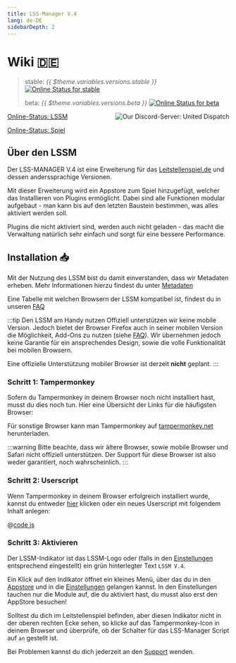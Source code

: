 ```yaml
---
title: LSS-Manager V.4
lang: de-DE
sidebarDepth: 2
---
```


# Wiki 🇩🇪 <Badge :text="'v' + $theme.variables.versions.short"/>

> stable: *{{ $theme.variables.versions.stable }}* [![Online Status for stable](https://status.lss-manager.de/api/badge/71/status?style=flat&upLabel=online&downLabel=offline)][lssm.status]
> 
> beta: *{{ $theme.variables.versions.beta }}* [![Online Status for beta](https://status.lss-manager.de/api/badge/72/status?style=flat&upLabel=online&downLabel=offline)][lssm.status]

<discord style="float: right;"><img src="https://discord.com/api/guilds/254167535446917120/embed.png?style=banner1" alt="Our Discord-Server: United Dispatch" data-prevent-zooming></discord>

[Online-Status: LSSM][lssm.status]

[Online-Status: Spiel](https://status.lss-manager.de/status/missionchief)

<!-- Do NOT edit anything above this line! Any edits will be removed as content is auto generated! -->

## Über den LSSM

Der LSS-MANAGER V.4 ist eine Erweiterung für das [Leitstellenspiel.de][games.self] und dessen anderssprachige Versionen.

Mit dieser Erweiterung wird ein Appstore zum Spiel hinzugefügt, welcher das Installieren von Plugins ermöglicht. Dabei sind alle Funktionen modular aufgebaut - man kann bis auf den letzten Baustein bestimmen, was alles aktiviert werden soll.

Plugins die nicht aktiviert sind, werden auch nicht geladen - das macht die Verwaltung natürlich sehr einfach und sorgt für eine bessere Performance.


## Installation :inbox_tray:
Mit der Nutzung des LSSM bist du damit einverstanden, dass wir Metadaten erheben. Mehr Informationen hierzu findest du unter [Metadaten][docs.metadata]

Eine Tabelle mit welchen Browsern der LSSM kompatibel ist, findest du in unseren [FAQ](faq.md#in-welchen-browsern-funktioniert-der-lss-manager)

:::tip Den LSSM am Handy nutzen
Offiziell unterstützen wir keine mobile Version. Jedoch bietet der Browser Firefox auch in seiner mobilen Version die Möglichkeit, Add-Ons zu nutzen (siehe [FAQ](faq.md#den-lssm-am-handy-nutzen)). Wir übernehmen jedoch keine Garantie für ein ansprechendes Design, sowie die volle Funktionalität bei mobilen Browsern.

Eine offizielle Unterstützung mobiler Browser ist derzeit **nicht** geplant.
:::

### Schritt 1: Tampermonkey
Sofern du Tampermonkey in deinem Browser noch nicht installiert hast, musst du dies noch tun. Hier eine Übersicht der Links für die häufigsten Browser:

<tampermonkey-download-table/>

Für sonstige Browser kann man Tampermonkey auf [tampermonkey.net][tampermonkey] herunterladen.

:::warning
Bitte beachte, dass wir ältere Browser, sowie mobile Browser und Safari nicht offiziell unterstützen. Der Support für diese Browser ist also weder garantiert, noch wahrscheinlich.
:::

### Schritt 2: Userscript
Wenn Tampermonkey in deinem Browser erfolgreich installiert wurde, kannst du entweder [hier][lssm.userscript] klicken oder ein neues Userscript mit folgendem Inhalt anlegen:

@[code js](@userscript)

### Schritt 3: Aktivieren
Der LSSM-Indikator ist das LSSM-Logo oder (falls in den [Einstellungen](settings.md#label-statt-icon-im-menu) entsprechend eingestellt) ein grün hinterlegter Text `LSSM V.4`.

Ein Klick auf den Indikator öffnet ein kleines Menü, über das du in den [Appstore][docs.appstore] und in die [Einstellungen][docs.settings] gelangen kannst. In den Einstellungen tauchen nur die Module auf, die du aktiviert hast, du musst also erst den AppStore besuchen!

Solltest du dich im Leitstellenspiel befinden, aber diesen Indikator nicht in der oberen rechten Ecke sehen, so klicke auf das Tampermonkey-Icon in deinem Browser und überprüfe, ob der Schalter für das LSS-Manager Script auf `an` gestellt ist.

Bei Problemen kannst du dich jederzeit an den [Support][docs.support] wenden.

<!-- ==START_FOOTER== Do NOT edit anything below this line! Any edits will be removed as content is auto generated! -->
[lssm.status]: https://status.lss-manager.de/
[lssm.discord]: https://discord.gg/RcTNjpB
[lssm.userscript]: https://v4.lss-manager.de/lssm-v4.user.js
[lssm.donations]: https://donate.lss-manager.de/
[docs]: https://docs.lss-manager.de/
[docs.apps]: /de_DE/apps/
[docs.appstore]: /de_DE/appstore/
[docs.bugs]: /de_DE/bugs/
[docs.error_report]: /de_DE/error_report/
[docs.faq]: /de_DE/faq/
[docs.metadata]: /de_DE/metadata/
[docs.other]: /de_DE/other/
[docs.settings]: /de_DE/settings/
[docs.suggestions]: /de_DE/suggestions/
[docs.support]: /de_DE/support/
[games.self]: https://leitstellenspiel.de
[tampermonkey]: https://tampermonkey.net/
